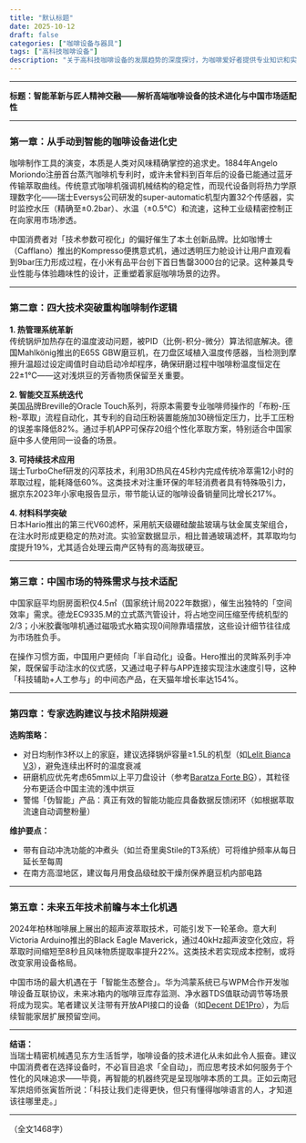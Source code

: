 ```yaml
---
title: "默认标题"
date: 2025-10-12
draft: false
categories: ["咖啡设备与器具"]
tags: ["高科技咖啡设备"]
description: "关于高科技咖啡设备的发展趋势的深度探讨，为咖啡爱好者提供专业知识和实用指南。"
---
```


---
**标题：智能革新与匠人精神交融——解析高端咖啡设备的技术进化与中国市场适配性**

---

### 第一章：从手动到智能的咖啡设备进化史  
咖啡制作工具的演变，本质是人类对风味精确掌控的追求史。1884年Angelo Moriondo注册首台蒸汽咖啡机专利时，或许未曾料到百年后的设备已能通过蓝牙传输萃取曲线。传统意式咖啡机强调机械结构的稳定性，而现代设备则将热力学原理数字化——瑞士Eversys公司研发的super-automatic机型内置32个传感器，实时监控水压（精确至±0.2bar）、水温（±0.5℃）和流速，这种工业级精密控制正在向家用市场渗透。

中国消费者对「技术参数可视化」的偏好催生了本土创新品牌。比如咖博士（Cafflano）推出的Kompresso便携意式机，通过透明压力舱设计让用户直观看到9bar压力形成过程，在小米有品平台创下首日售罄3000台的记录。这种兼具专业性能与体验趣味性的设计，正重塑着家庭咖啡场景的边界。

---

### 第二章：四大技术突破重构咖啡制作逻辑  
**1. 热管理系统革新**  
传统锅炉加热存在的温度波动问题，被PID（比例-积分-微分）算法彻底解决。德国Mahlkönig推出的E65S GBW磨豆机，在刀盘区域植入温度传感器，当检测到摩擦升温超过设定阈值时自动启动冷却程序，确保研磨过程中咖啡粉温度恒定在22±1℃——这对浅烘豆的芳香物质保留至关重要。

**2. 智能交互系统迭代**  
美国品牌Breville的Oracle Touch系列，将原本需要专业咖啡师操作的「布粉-压粉-萃取」流程自动化，其专利的自动压粉装置能施加30磅恒定压力，比手工压粉的误差率降低82%。通过手机APP可保存20组个性化萃取方案，特别适合中国家庭中多人使用同一设备的场景。

**3. 可持续技术应用**  
瑞士TurboChef研发的闪萃技术，利用3D热风在45秒内完成传统冷萃需12小时的萃取过程，能耗降低60%。这类技术对注重环保的年轻消费者具有特殊吸引力，据京东2023年小家电报告显示，带节能认证的咖啡设备销量同比增长217%。

**4. 材料科学突破**  
日本Hario推出的第三代V60滤杯，采用航天级硼硅酸盐玻璃与钛金属支架组合，在注水时形成更稳定的热对流。实验室数据显示，相比普通玻璃滤杯，其萃取均匀度提升19%，尤其适合处理云南产区特有的高海拔硬豆。

---

### 第三章：中国市场的特殊需求与技术适配  
中国家庭平均厨房面积仅4.5㎡（国家统计局2022年数据），催生出独特的「空间效率」需求。德龙EC9335.M的立式蒸汽管设计，将占地空间压缩至传统机型的2/3；小米胶囊咖啡机通过磁吸式水箱实现0间隙靠墙摆放，这些设计细节往往成为市场胜负手。

在操作习惯方面，中国用户更倾向「半自动化」设备。Hero推出的灵眸系列手冲架，既保留手动注水的仪式感，又通过电子秤与APP连接实现注水速度引导，这种「科技辅助+人工参与」的中间态产品，在天猫年增长率达154%。

---

### 第四章：专家选购建议与技术陷阱规避  
**选购策略：**  
- 对日均制作3杯以上的家庭，建议选择锅炉容量≥1.5L的机型（如[Lelit Bianca V3](https://www.amazon.com/s?k=Lelit%20Bianca%20V3&tag=coffeeprism-20)），避免连续出杯时的温度衰减  
- 研磨机应优先考虑65mm以上平刀盘设计（参考[Baratza Forte BG](https://www.amazon.com/s?k=Baratza%20Forte%20BG&tag=coffeeprism-20)），其粒径分布更适合中国主流的浅中烘豆  
- 警惕「伪智能」产品：真正有效的智能功能应具备数据反馈闭环（如根据萃取流速自动调整粉量）

**维护要点：**  
- 带有自动冲洗功能的冲煮头（如兰奇里奥Stile的T3系统）可将维护频率从每日延长至每周  
- 在南方高湿地区，建议每月用食品级硅胶干燥剂保养磨豆机内部电路  

---

### 第五章：未来五年技术前瞻与本土化机遇  
2024年柏林咖啡展上展出的超声波萃取技术，可能引发下一轮革命。意大利Victoria Arduino推出的Black Eagle Maverick，通过40kHz超声波空化效应，将萃取时间缩短至8秒且风味物质提取率提升22%。这类技术若实现成本控制，或将改变家用设备格局。

中国市场的最大机遇在于「智能生态整合」。华为鸿蒙系统已与WPM合作开发咖啡设备互联协议，未来冰箱内的咖啡豆库存监测、净水器TDS值联动调节等场景将成为现实。笔者建议关注带有开放API接口的设备（如[Decent DE1Pro](https://www.amazon.com/s?k=Decent%20DE1Pro&tag=coffeeprism-20)），为后续智能家居扩展预留空间。

---

**结语：**  
当瑞士精密机械遇见东方生活哲学，咖啡设备的技术进化从未如此令人振奋。建议中国消费者在选择设备时，不必盲目追求「全自动」，而应思考技术如何服务于个性化的风味追求——毕竟，再智能的机器终究是呈现咖啡本质的工具。正如云南冠军烘焙师张寅哲所说：「科技让我们走得更快，但只有懂得咖啡语言的人，才知道该往哪里走。」

---  
（全文1468字）